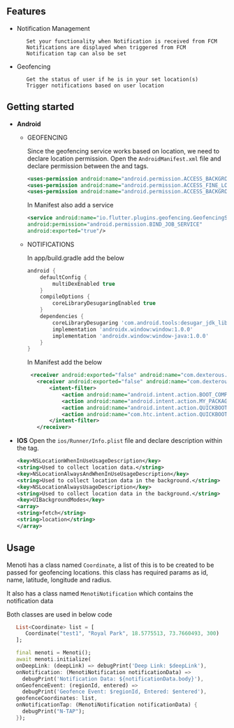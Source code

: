 ## Features

 - Notification Management
   ```text
      Set your functionality when Notification is received from FCM
      Notifications are displayed when triggered from FCM
      Notification tap can also be set
   ```
 - Geofencing
   ```text
      Get the status of user if he is in your set location(s)
      Trigger notifications based on user location
   ```

## Getting started

 - **Android**
    
    - GEOFENCING
   
        Since the geofencing service works based on location, we need to declare location permission. 
        Open the ```AndroidManifest.xml``` file and declare permission between the <manifest> and <application> tags.
    
        ```xml
        <uses-permission android:name="android.permission.ACCESS_BACKGROUND_LOCATION" />
        <uses-permission android:name="android.permission.ACCESS_FINE_LOCATION" />
        <uses-permission android:name="android.permission.ACCESS_BACKGROUND_LOCATION" />
      ```
      
        In Manifest also add a service
        ```xml
        <service android:name="io.flutter.plugins.geofencing.GeofencingService"
        android:permission="android.permission.BIND_JOB_SERVICE"
        android:exported="true"/>
      ```

    - NOTIFICATIONS
   
        In app/build.gradle add the below
        ```groovy
        android {
            defaultConfig {
                multiDexEnabled true
            }
            compileOptions {
                coreLibraryDesugaringEnabled true
            }
            dependencies {
                coreLibraryDesugaring 'com.android.tools:desugar_jdk_libs:1.2.2'
                implementation 'androidx.window:window:1.0.0'
                implementation 'androidx.window:window-java:1.0.0'
            }
        }
        ```
        
        In Manifest add the below
         ```xml
          <receiver android:exported="false" android:name="com.dexterous.flutterlocalnotifications.ScheduledNotificationReceiver" />
            <receiver android:exported="false" android:name="com.dexterous.flutterlocalnotifications.ScheduledNotificationBootReceiver">
                <intent-filter>
                    <action android:name="android.intent.action.BOOT_COMPLETED"/>
                    <action android:name="android.intent.action.MY_PACKAGE_REPLACED"/>
                    <action android:name="android.intent.action.QUICKBOOT_POWERON" />
                    <action android:name="com.htc.intent.action.QUICKBOOT_POWERON"/>
                </intent-filter>
            </receiver>
         ```
   
- **IOS**
   Open the ```ios/Runner/Info.plist``` file and declare description within the <dict> tag.
        
    ```xml
    <key>NSLocationWhenInUseUsageDescription</key>
    <string>Used to collect location data.</string>
    <key>NSLocationAlwaysAndWhenInUseUsageDescription</key>
    <string>Used to collect location data in the background.</string>
    <key>NSLocationAlwaysUsageDescription</key>
    <string>Used to collect location data in the background.</string>
    <key>UIBackgroundModes</key>
    <array>
    <string>fetch</string>
    <string>location</string>
    </array>
  ```

## Usage

   Menoti has a class named ```Coordinate```, a list of this is to be created to be passed for geofencing locations.
   this class has required params as id, name, latitude, longitude and radius.

   It also has a class named ```MenotiNotification``` which contains the notification data 

   Both classes are used in below code

   ```dart
      List<Coordinate> list = [
         Coordinate("test1", "Royal Park", 18.5775513, 73.7660493, 300)
      ];

      final menoti = Menoti();
      await menoti.initialize(
      onDeepLink: (deepLink) => debugPrint('Deep Link: $deepLink'),
      onNotification: (MenotiNotification notificationData) =>
        debugPrint('Notification Data: ${notificationData.body}'),
      onGeofenceEvent: (regionId, entered) =>
        debugPrint('Geofence Event: $regionId, Entered: $entered'),
      geofenceCoordinates: list,
      onNotificationTap: (MenotiNotification notificationData) {
        debugPrint("N-TAP");
      });
   ```

